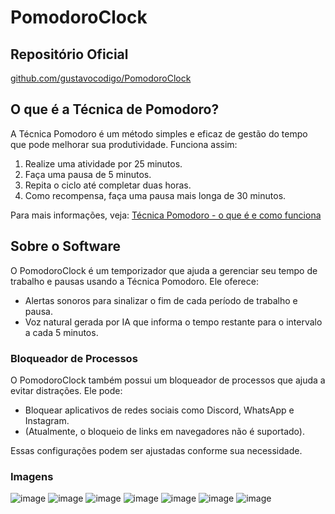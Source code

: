# PomodoroClock

## Repositório Oficial
[github.com/gustavocodigo/PomodoroClock](https://github.com/gustavocodigo/PomodoroClock)

## O que é a Técnica de Pomodoro?
A Técnica Pomodoro é um método simples e eficaz de gestão do tempo que pode melhorar sua produtividade. Funciona assim:

1. Realize uma atividade por 25 minutos.
2. Faça uma pausa de 5 minutos.
3. Repita o ciclo até completar duas horas.
4. Como recompensa, faça uma pausa mais longa de 30 minutos.

Para mais informações, veja: [Técnica Pomodoro - o que é e como funciona](https://brasilescola.uol.com.br/dicas-de-estudo/tecnica-pomodoro-que-e-e-como-funciona.html)

## Sobre o Software
O PomodoroClock é um temporizador que ajuda a gerenciar seu tempo de trabalho e pausas usando a Técnica Pomodoro. Ele oferece:

- Alertas sonoros para sinalizar o fim de cada período de trabalho e pausa.
- Voz natural gerada por IA que informa o tempo restante para o intervalo a cada 5 minutos.

### Bloqueador de Processos
O PomodoroClock também possui um bloqueador de processos que ajuda a evitar distrações. Ele pode:

- Bloquear aplicativos de redes sociais como Discord, WhatsApp e Instagram.
- (Atualmente, o bloqueio de links em navegadores não é suportado).

Essas configurações podem ser ajustadas conforme sua necessidade.

### Imagens
![image](https://github.com/gustavocodigo/PomodoroClock/assets/108258194/ddc4eab4-39fb-4637-9c40-f897da562581)
![image](https://github.com/gustavocodigo/PomodoroClock/assets/108258194/ff95af75-c060-4f47-b10c-a038071a39e7)
![image](https://github.com/gustavocodigo/PomodoroClock/assets/108258194/fb37a02a-3746-44ea-9643-7ec80d129792)
![image](https://github.com/gustavocodigo/PomodoroClock/assets/108258194/cf8d1f39-743f-4a6a-8bf3-9958d0b3b1d4)
![image](https://github.com/gustavocodigo/PomodoroClock/assets/108258194/a446e303-188a-4b8b-956c-3517bb162be4)
![image](https://github.com/gustavocodigo/PomodoroClock/assets/108258194/f6d54f99-b97b-4389-a354-219f7bdf9610)
![image](https://github.com/gustavocodigo/PomodoroClock/assets/108258194/9c8a0f98-91a6-4740-adc1-8797f4886142)




